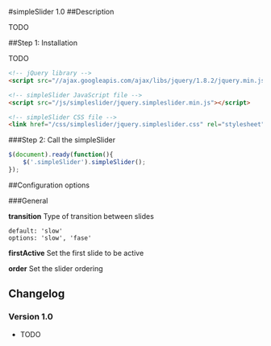 #simpleSlider 1.0
##Description

TODO

##Step 1: Installation

TODO

```html
<!-- jQuery library -->
<script src="//ajax.googleapis.com/ajax/libs/jquery/1.8.2/jquery.min.js"></script>

<!-- simpleSlider JavaScript file -->
<script src="/js/simpleslider/jquery.simpleslider.min.js"></script>

<!-- simpleSlider CSS file -->
<link href="/css/simpleslider/jquery.simpleslider.css" rel="stylesheet" />
```

###Step 2: Call the simpleSlider

```javascript
$(document).ready(function(){
	$('.simpleSlider').simpleSlider();
});
```

##Configuration options

###General

**transition**
Type of transition between slides
```
default: 'slow'
options: 'slow', 'fase'
```

**firstActive**
Set the first slide to be active

**order**
Set the slider ordering

## Changelog

### Version 1.0

* TODO
